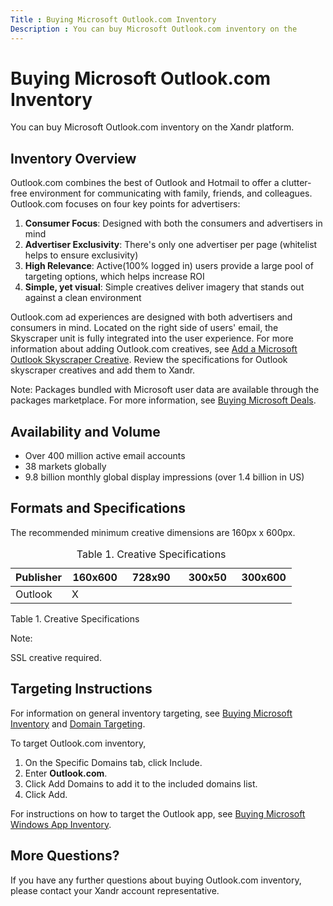 ```yaml
---
Title : Buying Microsoft Outlook.com Inventory
Description : You can buy Microsoft Outlook.com inventory on the
---
```



# Buying Microsoft Outlook.com Inventory



You can buy Microsoft Outlook.com inventory on the
Xandr platform.



## Inventory Overview

Outlook.com combines the best of Outlook and Hotmail to offer a
clutter-free environment for communicating with family, friends, and
colleagues. Outlook.com focuses on four key points for advertisers:

1.  **Consumer Focus**: Designed with both the consumers and advertisers
    in mind
2.  **Advertiser Exclusivity**: There's only one advertiser per page
    (whitelist helps to ensure exclusivity)
3.  **High Relevance**: Active(100% logged in) users provide a large
    pool of targeting options, which helps increase ROI
4.  **Simple, yet visual**: Simple creatives deliver imagery that stands
    out against a clean environment

Outlook.com ad experiences are designed with both advertisers and
consumers in mind. Located on the right side of users' email, the
Skyscraper unit is fully integrated into the user experience. For more
information about adding Outlook.com creatives, see <a
href="https://docs.xandr.com/bundle/industry-reference/page/add-a-microsoft-outlook-versatile-creative.html"
class="xref" target="_blank">Add a Microsoft Outlook Skyscraper
Creative</a>. Review the specifications for Outlook skyscraper creatives
and add them to Xandr.



Note: Packages bundled with Microsoft
user data are available through the packages marketplace. For more
information, see <a
href="https://docs.xandr.com/bundle/invest_invest-standard/page/topics/buying-microsoft-deals.html"
class="xref" target="_blank">Buying Microsoft Deals</a>.





<div id="ID-00007a51__section_46b5df0d-ce68-4e11-bc70-123ceffdf199"
>

## Availability and Volume

- Over 400 million active email accounts
- 38 markets globally
- 9.8 billion monthly global display impressions (over 1.4 billion in
  US)



<div id="ID-00007a51__section_eb6589a1-108f-4714-bbfe-1bfa08261b69"
>

## Formats and Specifications

The recommended minimum creative dimensions are 160px x 600px.



<table id="ID-00007a51__table_csp_rxx_qwb" class="table frame-all">
<caption><span class="table--title-label">Table 1. <span
class="title">Creative Specifications</caption>
<colgroup>
<col style="width: 20%" />
<col style="width: 20%" />
<col style="width: 20%" />
<col style="width: 20%" />
<col style="width: 20%" />
</colgroup>
<thead class="thead">
<tr class="header row">
<th id="ID-00007a51__table_csp_rxx_qwb__entry__1"
class="entry align-left colsep-1 rowsep-1"><strong>Publisher</strong></th>
<th id="ID-00007a51__table_csp_rxx_qwb__entry__2"
class="entry align-left colsep-1 rowsep-1"><strong>160x600</strong></th>
<th id="ID-00007a51__table_csp_rxx_qwb__entry__3"
class="entry align-left colsep-1 rowsep-1"><strong>728x90</strong></th>
<th id="ID-00007a51__table_csp_rxx_qwb__entry__4"
class="entry align-left colsep-1 rowsep-1"><strong>300x50</strong></th>
<th id="ID-00007a51__table_csp_rxx_qwb__entry__5"
class="entry align-left colsep-1 rowsep-1"><strong>300x600</strong></th>
</tr>
</thead>
<tbody class="tbody">
<tr class="odd row">
<td class="entry align-left colsep-1 rowsep-1"
headers="ID-00007a51__table_csp_rxx_qwb__entry__1">Outlook</td>
<td class="entry align-left colsep-1 rowsep-1"
headers="ID-00007a51__table_csp_rxx_qwb__entry__2">X</td>
<td class="entry align-left colsep-1 rowsep-1"
headers="ID-00007a51__table_csp_rxx_qwb__entry__3"></td>
<td class="entry align-left colsep-1 rowsep-1"
headers="ID-00007a51__table_csp_rxx_qwb__entry__4"></td>
<td class="entry align-left colsep-1 rowsep-1"
headers="ID-00007a51__table_csp_rxx_qwb__entry__5"></td>
</tr>
</tbody>
</table>

<span class="table--title-label">Table 1.
<span class="title">Creative Specifications





Note:

SSL creative required.





<div id="ID-00007a51__section_bfc6056a-1368-438a-9875-07f95fdb852b"
>

## Targeting Instructions

For information on general inventory targeting, see <a
href="https://docs.xandr.com/bundle/invest_invest-standard/page/topics/buying-microsoft-inventory.html"
class="xref" target="_blank">Buying Microsoft Inventory</a> and <a
href="https://docs.xandr.com/bundle/monetize_monetize-standard/page/topics/domain-targeting.html"
class="xref" target="_blank">Domain Targeting</a>.

To target Outlook.com inventory,



1.  On the Specific Domains tab,
    click Include.
2.  Enter **Outlook.com**.
3.  Click Add Domains to add it to the
    included domains list.
4.  Click Add.



For instructions on how to target the Outlook app, see <a
href="https://docs.xandr.com/bundle/invest_invest-standard/page/topics/buying-microsoft-windows-3rd-party-appnetwork-inventory.html"
class="xref" target="_blank">Buying Microsoft Windows App Inventory</a>.





## More Questions?

If you have any further questions about buying Outlook.com inventory,
please contact your Xandr account
representative.






